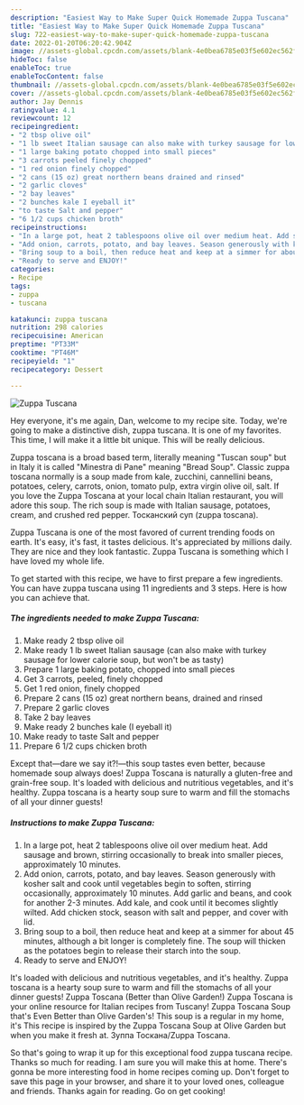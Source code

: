 ```yaml
---
description: "Easiest Way to Make Super Quick Homemade Zuppa Tuscana"
title: "Easiest Way to Make Super Quick Homemade Zuppa Tuscana"
slug: 722-easiest-way-to-make-super-quick-homemade-zuppa-tuscana
date: 2022-01-20T06:20:42.904Z
image: //assets-global.cpcdn.com/assets/blank-4e0bea6785e03f5e602ec562f230caae08da540cada707380b4fe1bbebba43da.png
hideToc: false
enableToc: true
enableTocContent: false
thumbnail: //assets-global.cpcdn.com/assets/blank-4e0bea6785e03f5e602ec562f230caae08da540cada707380b4fe1bbebba43da.png
cover: //assets-global.cpcdn.com/assets/blank-4e0bea6785e03f5e602ec562f230caae08da540cada707380b4fe1bbebba43da.png
author: Jay Dennis
ratingvalue: 4.1
reviewcount: 12
recipeingredient:
- "2 tbsp olive oil"
- "1 lb sweet Italian sausage can also make with turkey sausage for lower calorie soup but wont be as tasty"
- "1 large baking potato chopped into small pieces"
- "3 carrots peeled finely chopped"
- "1 red onion finely chopped"
- "2 cans (15 oz) great northern beans drained and rinsed"
- "2 garlic cloves"
- "2 bay leaves"
- "2 bunches kale I eyeball it"
- "to taste Salt and pepper"
- "6 1/2 cups chicken broth"
recipeinstructions:
- "In a large pot, heat 2 tablespoons olive oil over medium heat. Add sausage and brown, stirring occasionally to break into smaller pieces, approximately 10 minutes."
- "Add onion, carrots, potato, and bay leaves. Season generously with kosher salt and cook until vegetables begin to soften, stirring occasionally, approximately 10 minutes. Add garlic and beans, and cook for another 2-3 minutes. Add kale, and cook until it becomes slightly wilted. Add chicken stock, season with salt and pepper, and cover with lid."
- "Bring soup to a boil, then reduce heat and keep at a simmer for about 45 minutes, although a bit longer is completely fine. The soup will thicken as the potatoes begin to release their starch into the soup."
- "Ready to serve and ENJOY!"
categories:
- Recipe
tags:
- zuppa
- tuscana

katakunci: zuppa tuscana 
nutrition: 298 calories
recipecuisine: American
preptime: "PT33M"
cooktime: "PT46M"
recipeyield: "1"
recipecategory: Dessert

---
```



![Zuppa Tuscana](//assets-global.cpcdn.com/assets/blank-4e0bea6785e03f5e602ec562f230caae08da540cada707380b4fe1bbebba43da.png)

Hey everyone, it's me again, Dan, welcome to my recipe site. Today, we're going to make a distinctive dish, zuppa tuscana. It is one of my favorites. This time, I will make it a little bit unique. This will be really delicious.

Zuppa toscana is a broad based term, literally meaning &#34;Tuscan soup&#34; but in Italy it is called &#34;Minestra di Pane&#34; meaning &#34;Bread Soup&#34;. Classic zuppa toscana normally is a soup made from kale, zucchini, cannellini beans, potatoes, celery, carrots, onion, tomato pulp, extra virgin olive oil, salt. If you love the Zuppa Toscana at your local chain Italian restaurant, you will adore this soup. The rich soup is made with Italian sausage, potatoes, cream, and crushed red pepper. Тосканский суп (zuppa toscana).

Zuppa Tuscana is one of the most favored of current trending foods on earth. It's easy, it's fast, it tastes delicious. It's appreciated by millions daily. They are nice and they look fantastic. Zuppa Tuscana is something which I have loved my whole life.


To get started with this recipe, we have to first prepare a few ingredients. You can have zuppa tuscana using 11 ingredients and 3 steps. Here is how you can achieve that.

<!--inarticleads1-->

##### The ingredients needed to make Zuppa Tuscana:

1. Make ready 2 tbsp olive oil
1. Make ready 1 lb sweet Italian sausage (can also make with turkey sausage for lower calorie soup, but won&#39;t be as tasty)
1. Prepare 1 large baking potato, chopped into small pieces
1. Get 3 carrots, peeled, finely chopped
1. Get 1 red onion, finely chopped
1. Prepare 2 cans (15 oz) great northern beans, drained and rinsed
1. Prepare 2 garlic cloves
1. Take 2 bay leaves
1. Make ready 2 bunches kale (I eyeball it)
1. Make ready to taste Salt and pepper
1. Prepare 6 1/2 cups chicken broth


Except that—dare we say it?!—this soup tastes even better, because homemade soup always does! Zuppa Toscana is naturally a gluten-free and grain-free soup. It&#39;s loaded with delicious and nutritious vegetables, and it&#39;s healthy. Zuppa toscana is a hearty soup sure to warm and fill the stomachs of all your dinner guests! 

<!--inarticleads2-->

##### Instructions to make Zuppa Tuscana:

1. In a large pot, heat 2 tablespoons olive oil over medium heat. Add sausage and brown, stirring occasionally to break into smaller pieces, approximately 10 minutes.
1. Add onion, carrots, potato, and bay leaves. Season generously with kosher salt and cook until vegetables begin to soften, stirring occasionally, approximately 10 minutes. Add garlic and beans, and cook for another 2-3 minutes. Add kale, and cook until it becomes slightly wilted. Add chicken stock, season with salt and pepper, and cover with lid.
1. Bring soup to a boil, then reduce heat and keep at a simmer for about 45 minutes, although a bit longer is completely fine. The soup will thicken as the potatoes begin to release their starch into the soup.
1. Ready to serve and ENJOY!

It&#39;s loaded with delicious and nutritious vegetables, and it&#39;s healthy. Zuppa toscana is a hearty soup sure to warm and fill the stomachs of all your dinner guests! Zuppa Toscana (Better than Olive Garden!) Zuppa Toscana is your online resource for Italian recipes from Tuscany! Zuppa Toscana Soup that&#39;s Even Better than Olive Garden&#39;s! This soup is a regular in my home, it&#39;s This recipe is inspired by the Zuppa Toscana Soup at Olive Garden but when you make it fresh at. Зуппа Тоскана/Zuppa Toscana. 

So that's going to wrap it up for this exceptional food zuppa tuscana recipe. Thanks so much for reading. I am sure you will make this at home. There's gonna be more interesting food in home recipes coming up. Don't forget to save this page in your browser, and share it to your loved ones, colleague and friends. Thanks again for reading. Go on get cooking!
